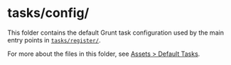 # tasks/config/

This folder contains the default Grunt task configuration used by the main entry points in [`tasks/register/`](http://sailsjs.com/anatomy/tasks/register).

For more about the files in this folder, see [Assets > Default Tasks](http://sailsjs.com/documentation/concepts/assets/default-tasks).


<docmeta name="displayName" value="config">

